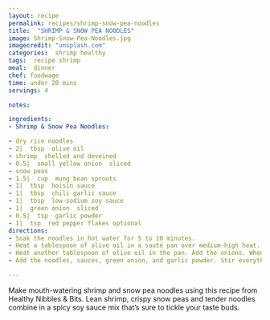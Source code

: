 ```yaml
---
layout: recipe
permalink: recipes/shrimp-snow-pea-noodles
title:  "SHRIMP & SNOW PEA NOODLES"
image: Shrimp-Snow-Pea-Noodles.jpg
imagecredit: "unsplash.com"
categories:  shrimp healthy 
tags:  recipe shrimp
meal:  dinner
chef: foodwage
time: under 20 mins
servings: 4

notes:

ingredients:
- Shrimp & Snow Pea Noodles:

- dry rice noodles
- 2|  tbsp  olive oil
- shrimp  shelled and deveined
- 0.5|  small yellow onion  sliced
- snow peas
- 1.5|  cup  mung bean sprouts
- 1|  tbsp  hoisin sauce
- 1|  tbsp  chili garlic sauce
- 1|  tbsp  low-sodium soy sauce
- 1|  green onion  sliced
- 0.5|  tsp  garlic powder
- 1|  tsp  red pepper flakes optional
directions:
- Soak the noodles in hot water for 5 to 10 minutes.
- Heat a tablespoon of olive oil in a sauté pan over medium-high heat. Add the shrimp and let it cook for 5 to 7 minutes, or until the shrimp curls and turns orange. Pour the cooked shrimp on a plate, and wipe the pan down with a towel.
- Heat another tablespoon of olive oil in the pan. Add the onions. When they start to turn translucent, add the snow peas. Cover the pan with a lid for 2 to 3 minutes. If it looks like the pan is very dry, add a few tablespoons of water. Uncover the pan and add the mung beans sprouts and stir for another minute or 2.
- Add the noodles, sauces, green onion, and garlic powder. Stir everything for another two minutes. Mix in the shrimp and red pepper flakes. Serve immediately.

---
```


Make mouth-watering shrimp and snow pea noodles using this recipe from Healthy Nibbles & Bits. Lean shrimp, crispy snow peas and tender noodles combine in a spicy soy sauce mix that’s sure to tickle your taste buds.